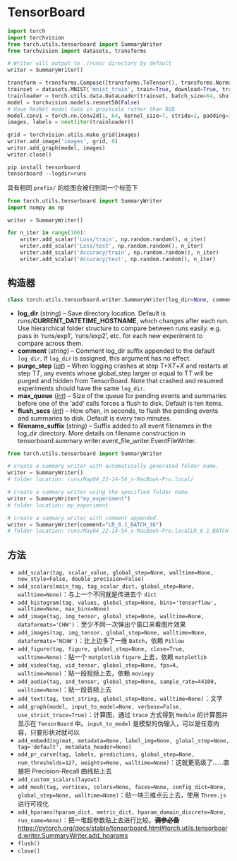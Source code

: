 # TensorBoard

```python
import torch
import torchvision
from torch.utils.tensorboard import SummaryWriter
from torchvision import datasets, transforms

# Writer will output to ./runs/ directory by default
writer = SummaryWriter()

transform = transforms.Compose([transforms.ToTensor(), transforms.Normalize((0.5,), (0.5,))])
trainset = datasets.MNIST('mnist_train', train=True, download=True, transform=transform)
trainloader = torch.utils.data.DataLoader(trainset, batch_size=64, shuffle=True)
model = torchvision.models.resnet50(False)
# Have ResNet model take in grayscale rather than RGB
model.conv1 = torch.nn.Conv2d(1, 64, kernel_size=7, stride=2, padding=3, bias=False)
images, labels = next(iter(trainloader))

grid = torchvision.utils.make_grid(images)
writer.add_image('images', grid, 0)
writer.add_graph(model, images)
writer.close()
```

```shell
pip install tensorboard
tensorboard --logdir=runs
```

具有相同 `prefix/` 的绘图会被归到同一个标签下

```python
from torch.utils.tensorboard import SummaryWriter
import numpy as np

writer = SummaryWriter()

for n_iter in range(100):
    writer.add_scalar('Loss/train', np.random.random(), n_iter)
    writer.add_scalar('Loss/test', np.random.random(), n_iter)
    writer.add_scalar('Accuracy/train', np.random.random(), n_iter)
    writer.add_scalar('Accuracy/test', np.random.random(), n_iter)
```

## 构造器

```python
class torch.utils.tensorboard.writer.SummaryWriter(log_dir=None, comment='', purge_step=None, max_queue=10, flush_secs=120, filename_suffix='')
```

- **log_dir** (_string_) – Save directory location. Default is runs/**CURRENT_DATETIME_HOSTNAME**, which changes after each run. Use hierarchical folder structure to compare between runs easily. e.g. pass in ‘runs/exp1’, ‘runs/exp2’, etc. for each new experiment to compare across them.
- **comment** (_string_) – Comment log_dir suffix appended to the default `log_dir`. If `log_dir` is assigned, this argument has no effect.
- **purge_step** ([_int_](https://docs.python.org/3/library/functions.html#int)) – When logging crashes at step T+X*T*+_X_ and restarts at step T*T*, any events whose global_step larger or equal to T*T* will be purged and hidden from TensorBoard. Note that crashed and resumed experiments should have the same `log_dir`.
- **max_queue** ([_int_](https://docs.python.org/3/library/functions.html#int)) – Size of the queue for pending events and summaries before one of the ‘add’ calls forces a flush to disk. Default is ten items.
- **flush_secs** ([_int_](https://docs.python.org/3/library/functions.html#int)) – How often, in seconds, to flush the pending events and summaries to disk. Default is every two minutes.
- **filename_suffix** (_string_) – Suffix added to all event filenames in the log_dir directory. More details on filename construction in tensorboard.summary.writer.event_file_writer.EventFileWriter.

```python
from torch.utils.tensorboard import SummaryWriter

# create a summary writer with automatically generated folder name.
writer = SummaryWriter()
# folder location: runs/May04_22-14-54_s-MacBook-Pro.local/

# create a summary writer using the specified folder name.
writer = SummaryWriter("my_experiment")
# folder location: my_experiment

# create a summary writer with comment appended.
writer = SummaryWriter(comment="LR_0.1_BATCH_16")
# folder location: runs/May04_22-14-54_s-MacBook-Pro.localLR_0.1_BATCH_16/
```

## 方法

- `add_scalar(tag, scalar_value, global_step=None, walltime=None, new_style=False, double_precision=False)`
- `add_scalars(main_tag, tag_scalar_dict, global_step=None, walltime=None)`：与上一个不同就是传进去个 `dict`
- `add_histogram(tag, values, global_step=None, bins='tensorflow', walltime=None, max_bins=None)`
- `add_image(tag, img_tensor, global_step=None, walltime=None, dataformats='CHW')`：至少不同一次弹出个窗口来看图片效果
- `add_images(tag, img_tensor, global_step=None, walltime=None, dataformats='NCHW')`：比上边多了一维 `Batch`，依赖 `Pillow`
- `add_figure(tag, figure, global_step=None, close=True, walltime=None)`：贴一个 `matplotlib` `figure` 上去，依赖 `matplotlib`
- `add_video(tag, vid_tensor, global_step=None, fps=4, walltime=None)`：贴一段视频上去，依赖 `moviepy`
- `add_audio(tag, snd_tensor, global_step=None, sample_rate=44100, walltime=None)`：贴一段音频上去
- `add_text(tag, text_string, global_step=None, walltime=None)`：文字
- `add_graph(model, input_to_model=None, verbose=False, use_strict_trace=True)`：计算图，通过 `trace` 方式得到 `Module` 的计算图并显示在 `TensorBoard` 中。`input_to_model` 是模型的伪输入，可以是任意内容，只要形状对就可以
- `add_embedding(mat, metadata=None, label_img=None, global_step=None, tag='default', metadata_header=None)`
- `add_pr_curve(tag, labels, predictions, global_step=None, num_thresholds=127, weights=None, walltime=None)`：这就更高级了……直接把 Precision-Recall 曲线贴上去
- `add_custom_scalars(layout)`
- `add_mesh(tag, vertices, colors=None, faces=None, config_dict=None, global_step=None, walltime=None)`：贴一块三维点云上去，使用 `Three.js` 进行可视化
- `add_hparams(hparam_dict, metric_dict, hparam_domain_discrete=None, run_name=None)`：把一堆超参数贴上去进行比较。~~**调参必备**~~<https://pytorch.org/docs/stable/tensorboard.html#torch.utils.tensorboard.writer.SummaryWriter.add_hparams>
- `flush()`
- `close()`
